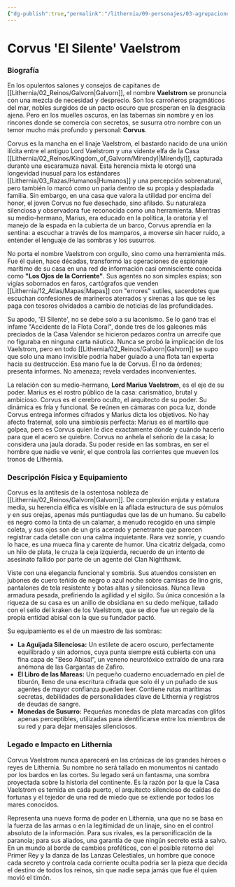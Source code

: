 ```yaml
---
{"dg-publish":true,"permalink":"/lithernia/09-personajes/03-agrupaciones/casa-vaelstrom/corvus-el-silente-vaelstrom/","tags":["[lithernia","personajes","Casa Noble","Espía","Galvorn"]}
---
```


# Corvus 'El Silente' Vaelstrom

### Biografía

En los opulentos salones y consejos de capitanes de [[Lithernia/02_Reinos/Galvorn\|Galvorn]], el nombre **Vaelstrom** se pronuncia con una mezcla de necesidad y desprecio. Son los carroñeros pragmáticos del mar, nobles surgidos de un pacto oscuro que prosperan en la desgracia ajena. Pero en los muelles oscuros, en las tabernas sin nombre y en los rincones donde se comercia con secretos, se susurra otro nombre con un temor mucho más profundo y personal: **Corvus**.

Corvus es la mancha en el linaje Vaelstrom, el bastardo nacido de una unión ilícita entre el antiguo Lord Vaelstrom y una vidente elfa de la Casa [[Lithernia/02_Reinos/Kingdom_of_Galvorn/Mirendyl\|Mirendyl]], capturada durante una escaramuza naval. Esta herencia mixta le otorgó una longevidad inusual para los estándares [[Lithernia/03_Razas/Humanos\|Humanos]] y una percepción sobrenatural, pero también lo marcó como un paria dentro de su propia y despiadada familia. Sin embargo, en una casa que valora la utilidad por encima del honor, el joven Corvus no fue desechado, sino afilado. Su naturaleza silenciosa y observadora fue reconocida como una herramienta. Mientras su medio-hermano, Marius, era educado en la política, la oratoria y el manejo de la espada en la cubierta de un barco, Corvus aprendía en la sentina: a escuchar a través de los mamparos, a moverse sin hacer ruido, a entender el lenguaje de las sombras y los susurros.

No porta el nombre Vaelstrom con orgullo, sino como una herramienta más. Fue él quien, hace décadas, transformó las operaciones de espionaje marítimo de su casa en una red de información casi omnisciente conocida como **"Los Ojos de la Corriente"**. Sus agentes no son simples espías; son vigías sobornados en faros, cartógrafos que venden [[Lithernia/12_Atlas/Mapas\|Mapas]] con "errores" sutiles, sacerdotes que escuchan confesiones de marineros aterrados y sirenas a las que se les paga con tesoros olvidados a cambio de noticias de las profundidades.

Su apodo, 'El Silente', no se debe solo a su laconismo. Se lo ganó tras el infame "Accidente de la Flota Coral", donde tres de los galeones más preciados de la Casa Valendor se hicieron pedazos contra un arrecife que no figuraba en ninguna carta náutica. Nunca se probó la implicación de los Vaelstrom, pero en todo [[Lithernia/02_Reinos/Galvorn\|Galvorn]] se supo que solo una mano invisible podría haber guiado a una flota tan experta hacia su destrucción. Esa mano fue la de Corvus. Él no da órdenes; presenta informes. No amenaza; revela verdades inconvenientes.

La relación con su medio-hermano, **Lord Marius Vaelstrom**, es el eje de su poder. Marius es el rostro público de la casa: carismático, brutal y ambicioso. Corvus es el cerebro oculto, el arquitecto de su poder. Su dinámica es fría y funcional. Se reúnen en cámaras con poca luz, donde Corvus entrega informes cifrados y Marius dicta los objetivos. No hay afecto fraternal, solo una simbiosis perfecta: Marius es el martillo que golpea, pero es Corvus quien le dice exactamente dónde y cuándo hacerlo para que el acero se quiebre. Corvus no anhela el señorío de la casa; lo considera una jaula dorada. Su poder reside en las sombras, en ser el hombre que nadie ve venir, el que controla las corrientes que mueven los tronos de Lithernia.

### Descripción Física y Equipamiento

Corvus es la antítesis de la ostentosa nobleza de [[Lithernia/02_Reinos/Galvorn\|Galvorn]]. De complexión enjuta y estatura media, su herencia élfica es visible en la afilada estructura de sus pómulos y en sus orejas, apenas más puntiagudas que las de un humano. Su cabello es negro como la tinta de un calamar, a menudo recogido en una simple coleta, y sus ojos son de un gris acerado y penetrante que parecen registrar cada detalle con una calma inquietante. Rara vez sonríe, y cuando lo hace, es una mueca fina y carente de humor. Una cicatriz delgada, como un hilo de plata, le cruza la ceja izquierda, recuerdo de un intento de asesinato fallido por parte de un agente del Clan Nighthawk.

Viste con una elegancia funcional y sombría. Sus atuendos consisten en jubones de cuero teñido de negro o azul noche sobre camisas de lino gris, pantalones de tela resistente y botas altas y silenciosas. Nunca lleva armadura pesada, prefiriendo la agilidad y el sigilo. Su única concesión a la riqueza de su casa es un anillo de obsidiana en su dedo meñique, tallado con el sello del kraken de los Vaelstrom, que se dice fue un regalo de la propia entidad abisal con la que su fundador pactó.

Su equipamiento es el de un maestro de las sombras:
*   **La Aguijada Silenciosa:** Un estilete de acero oscuro, perfectamente equilibrado y sin adornos, cuya punta siempre está cubierta con una fina capa de "Beso Abisal", un veneno neurotóxico extraído de una rara anémona de las Gargantas de Zafiro.
*   **El Libro de las Mareas:** Un pequeño cuaderno encuadernado en piel de tiburón, lleno de una escritura cifrada que solo él y un puñado de sus agentes de mayor confianza pueden leer. Contiene rutas marítimas secretas, debilidades de personalidades clave de Lithernia y registros de deudas de sangre.
*   **Monedas de Susurro:** Pequeñas monedas de plata marcadas con glifos apenas perceptibles, utilizadas para identificarse entre los miembros de su red y para dejar mensajes silenciosos.

### Legado e Impacto en Lithernia

Corvus Vaelstrom nunca aparecerá en las crónicas de los grandes héroes o reyes de Lithernia. Su nombre no será tallado en monumentos ni cantado por los bardos en las cortes. Su legado será un fantasma, una sombra proyectada sobre la historia del continente. Es la razón por la que la Casa Vaelstrom es temida en cada puerto, el arquitecto silencioso de caídas de fortunas y el tejedor de una red de miedo que se extiende por todos los mares conocidos.

Representa una nueva forma de poder en Lithernia, una que no se basa en la fuerza de las armas o en la legitimidad de un linaje, sino en el control absoluto de la información. Para sus rivales, es la personificación de la paranoia; para sus aliados, una garantía de que ningún secreto está a salvo. En un mundo al borde de cambios proféticos, con el posible retorno del Primer Rey y la danza de las Lanzas Celestiales, un hombre que conoce cada secreto y controla cada corriente oculta podría ser la pieza que decida el destino de todos los reinos, sin que nadie sepa jamás que fue él quien movió el timón.
